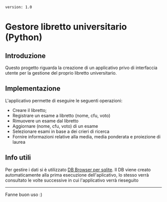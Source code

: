 `version: 1.0`
# Gestore libretto universitario (Python)

## Introduzione
Questo progetto riguarda la creazione di un applicativo privo di interfaccia utente per la gestione del proprio libretto universitario.

## Implementazione

L'applicativo permette di eseguire le seguenti operazioni:
- Creare il libretto;
- Registrare un esame a libretto (nome, cfu, voto)
- Rimuovere un esame dal libretto
- Aggiornare (nome, cfu, voto) di un esame
- Selezionare esami in base a dei crieri di ricerca
- Fornire informazioni relative alla media, media ponderata e proiezione di laurea


## Info utili 
Per gestire i dati si è utilizzato [DB Browser per sqlite](https://sqlitebrowser.org/).
Il DB viene creato automaticamente alla prima esecuzione dell'aplicativo, lo stesso verrà consultato le volte successive in cui l'applicativo verrà rieseguito


---
Fanne buon uso :)
